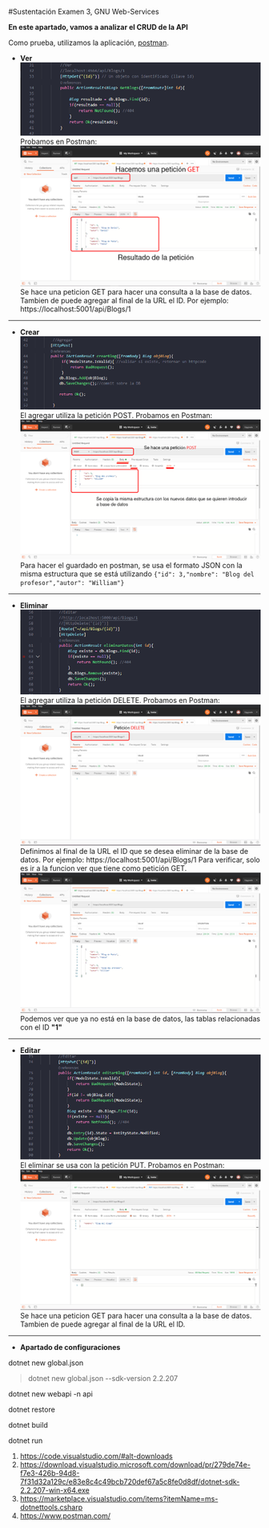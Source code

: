 #Sustentación Examen 3, GNU Web-Services


__En este apartado, vamos a analizar el CRUD de la API__

Como prueba, utilizamos la aplicación, [postman].

* __Ver__
![Función Ver](/Ver.PNG)
Probamos en Postman:
![Postman Ver](/VerPostman.PNG)
Se hace una peticion GET para hacer una consulta a la base de datos.
Tambien de puede agregar al final de la URL el ID.
Por ejemplo: https://localhost:5001/api/Blogs/1
-----------
* __Crear__
![Función Crear](/Crear.PNG)
El agregar utiliza la petición POST.
Probamos en Postman:
![Postman Crear](/CrearPostman.PNG)
Para hacer el guardado en postman, se usa el formato JSON con la misma estructura que se está utilizando
`{"id": 3,"nombre": "Blog del profesor","autor": "William"}`

------
* __Eliminar__
![Función Eliminar](/Eliminar.PNG)
El agregar utiliza la petición DELETE.
Probamos en Postman:
![Postman Eliminar](/EliminarPostman.PNG)
Definimos al final de la URL el ID que se desea eliminar de la base de datos.
Por ejemplo: https://localhost:5001/api/Blogs/1
Para verificar, solo es ir a la funcion ver que tiene como petición GET.
![Postman Eliminar](/EliminarPostmanGet.PNG)
Podemos ver que ya no está en la base de datos, las tablas relacionadas con el ID __"1"__

------
* __Editar__
![Función Ver](/Editar.PNG)
El eliminar se usa con la petición PUT.
Probamos en Postman:
![Postman Ver](/EditarPostman.PNG)
Se hace una peticion GET para hacer una consulta a la base de datos.
Tambien de puede agregar al final de la URL el ID.




--------
* __Apartado de configuraciones__

dotnet new global.json
> dotnet new global.json --sdk-version 2.2.207

dotnet new webapi -n api

dotnet restore

dotnet build 

dotnet run 

1. https://code.visualstudio.com/#alt-downloads
2. https://download.visualstudio.microsoft.com/download/pr/279de74e-f7e3-426b-94d8-7f31d32a129c/e83e8c4c49bcb720def67a5c8fe0d8df/dotnet-sdk-2.2.207-win-x64.exe
3. https://marketplace.visualstudio.com/items?itemName=ms-dotnettools.csharp
4. https://www.postman.com/


[postman]: https://www.postman.com/